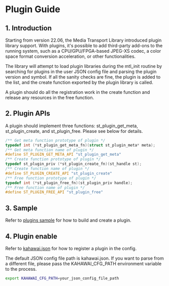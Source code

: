 # Plugin Guide

## 1. Introduction

Starting from version 22.06, the Media Transport Library introduced plugin library support. With plugins, it's possible to add third-party add-ons to the running system, such as a CPU/GPU/FPGA-based JPEG-XS codec, a color space format conversion acceleration, or other functionalities.

The library will attempt to load plugin libraries during the mtl_init routine by searching for plugins in the user JSON config file and parsing the plugin version and symbol. If all the sanity checks are fine, the plugin is added to the list, and the create function exported by the plugin library is called.

A plugin should do all the registration work in the create function and release any resources in the free function.

## 2. Plugin APIs

A plugin should implement three functions: st_plugin_get_meta, st_plugin_create, and st_plugin_free. Please see below for details.

```c
/** Get meta function prototype of plugin */
typedef int (*st_plugin_get_meta_fn)(struct st_plugin_meta* meta);
/** Get meta function name of plugin */
#define ST_PLUGIN_GET_META_API "st_plugin_get_meta"
/** Create function prototype of plugin */
typedef st_plugin_priv (*st_plugin_create_fn)(st_handle st);
/** Create function name of plugin */
#define ST_PLUGIN_CREATE_API "st_plugin_create"
/** Free function prototype of plugin */
typedef int (*st_plugin_free_fn)(st_plugin_priv handle);
/** Free function name of plugin */
#define ST_PLUGIN_FREE_API "st_plugin_free"
```

## 3. Sample

Refer to [plugins sample](../plugins/sample) for how to build and create a plugin.

## 4. Plugin enable

Refer to [kahawai.json](../kahawai.json) for how to register a plugin in the config.

The default JSON config file path is kahawai.json. If you want to parse from a different file, please pass the KAHAWAI_CFG_PATH environment variable to the process.

```bash
export KAHAWAI_CFG_PATH=your_json_config_file_path
```
